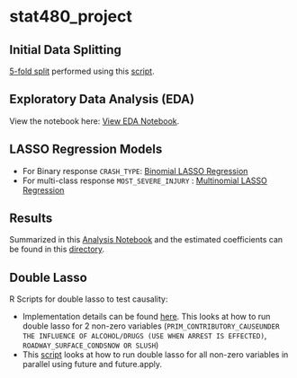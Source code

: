 # stat480_project



## Initial Data Splitting

[5-fold split](/data) performed using this [script](split.ipynb).



## Exploratory Data Analysis (EDA)

View the notebook here: [View EDA Notebook](eda.ipynb).



## LASSO Regression Models

- For Binary response `CRASH_TYPE`: [Binomial LASSO Regression](binomial_logreg.py)
- For multi-class response `MOST_SEVERE_INJURY` : [Multinomial LASSO Regression](multinomial_logreg.py)


## Results 

Summarized in this [Analysis Notebook](results_analisys.ipynb) and the estimated coefficients can be found in this [directory](/output).


## Double Lasso

R Scripts for double lasso to test causality:

- Implementation details can be found [here](binomial_double_lasso.r). This looks at how to run double lasso for 2 non-zero variables (`PRIM_CONTRIBUTORY_CAUSEUNDER THE INFLUENCE OF ALCOHOL/DRUGS (USE WHEN ARREST IS EFFECTED)`, `ROADWAY_SURFACE_CONDSNOW OR SLUSH`)
- This [script](parallel_binomial_double_lasso.r) looks at how to run double lasso for all non-zero variables in parallel using future and future.apply.





